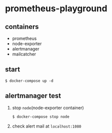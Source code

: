 # prometheus-playground

## containers

- prometheus
- node-exporter
- alertmanager
- mailcatcher

## start

```
$ docker-compose up -d
```

## alertmanager test

1. stop `node`(node-exporter container)

    ```bash
    $ docker-compose stop node
    ```
    
1. check alert mail at `localhost:1080`
